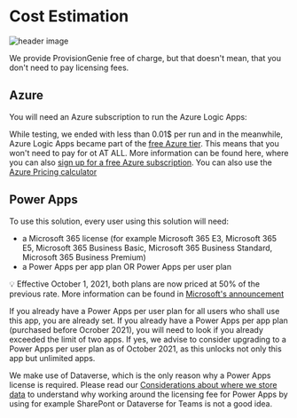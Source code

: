 # Cost Estimation

![header image](https://github.com/ProvisionGenie/ProvisionGenie/blob/main/media/Genie_Header.png)

We provide ProvisionGenie free of charge, but that doesn't mean, that you don't need to pay licensing fees. 

## Azure

You will need an Azure subscription to run the Azure Logic Apps:

While testing, we ended with less than 0.01$ per run and in the meanwhile, Azure Logic Apps became part of the [free Azure tier](https://azure.microsoft.com/en-us/updates/five-more-free-services-available-with-an-azure-free-account/). This means that you won't need to pay for ot AT ALL. More information can be found here, where you can also [sign up for a free Azure subscription](https://azure.microsoft.com/free). You can also use the [Azure Pricing calculator](https://azure.microsoft.com/pricing/calculator/)

## Power Apps 

To use this solution, every user using this solution will need: 

* a Microsoft 365 license (for example Microsoft 365 E3, Microsoft 365 E5, Microsoft 365 Business Basic, Microsoft 365 Business Standard, Microsoft 365 Business Premium)
* a Power Apps per app plan OR Power Apps per user plan

💡 Effective October 1, 2021, both plans are now priced at 50% of the previous rate. More information can be found in [Microsoft's announcement](https://www.microsoft.com/en-us/licensing/news/pricing_and_licensing_updates_coming_to_power_apps) 

If you already have a Power Apps per user plan for all users who shall use this app, you are already set. 
If you already have a Power Apps per app plan (purchased before Ocrober 2021), you will need to look if you already exceeded the limit of two apps. If yes, we advise to consider upgrading to a Power Apps per user plan as of October 2021, as this unlocks not only this app but unlimited apps. 

We make use of Dataverse, which is the only reason why a Power Apps license is required. Please read our [Considerations about where we store data](Considerations-on-Dataverse.md) to understand why working around the licensing fee for Power Apps by using for example SharePont or Dataverse for Teams is not a good idea.